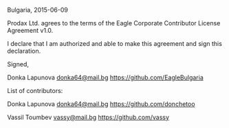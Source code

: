 Bulgaria, 2015-06-09

Prodax Ltd. agrees to the terms of the Eagle Corporate Contributor License
Agreement v1.0.

I declare that I am authorized and able to make this agreement and sign this
declaration.

Signed,

Donka Lapunova donka64@mail.bg https://github.com/EagleBulgaria

List of contributors:

Donka Lapunova donka64@mail.bg https://github.com/donchetoo

Vassil Toumbev vassy@mail.bg https://github.com/vassy
